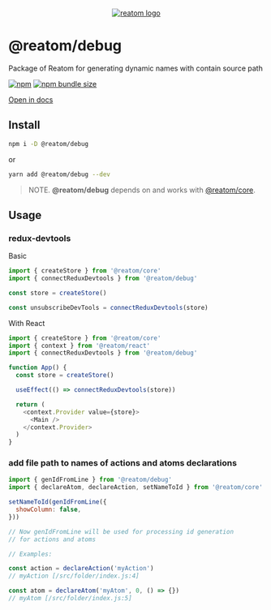 <div align="center">
<br/>

[![reatom logo](https://artalar.github.io/reatom/logos/logo.svg)](https://artalar.github.io/reatom)

</div>

# @reatom/debug

Package of Reatom for generating dynamic names with contain source path 

[![npm](https://img.shields.io/npm/v/@reatom/debug?style=flat-square)](https://www.npmjs.com/package/@reatom/debug) 
[![npm bundle size](https://img.shields.io/bundlephobia/minzip/@reatom/debug?style=flat-square)](https://bundlephobia.com/result?p=@reatom/debug)

[Open in docs](https://artalar.github.io/reatom/#/packages/debug)

## Install

```sh
npm i -D @reatom/debug
```
or
```sh
yarn add @reatom/debug --dev
```

> NOTE. **@reatom/debug** depends on and works with [@reatom/core](https://artalar.github.io/reatom/#/reatom-core).

## Usage

### redux-devtools

Basic

```js
import { createStore } from '@reatom/core'
import { connectReduxDevtools } from '@reatom/debug'

const store = createStore()

const unsubscribeDevTools = connectReduxDevtools(store)
```

With React

```js
import { createStore } from '@reatom/core'
import { context } from '@reatom/react'
import { connectReduxDevtools } from '@reatom/debug'

function App() {
  const store = createStore()

  useEffect(() => connectReduxDevtools(store))

  return (
    <context.Provider value={store}>
      <Main />
    </context.Provider>
  )
}

```

### add file path to names of actions and atoms declarations

```js
import { genIdFromLine } from '@reatom/debug'
import { declareAtom, declareAction, setNameToId } from '@reatom/core'

setNameToId(genIdFromLine({
  showColumn: false,
}))

// Now genIdFromLine will be used for processing id generation 
// for actions and atoms

// Examples:

const action = declareAction('myAction') 
// myAction [/src/folder/index.js:4]

const atom = declareAtom('myAtom', 0, () => {}) 
// myAtom [/src/folder/index.js:5]
```
